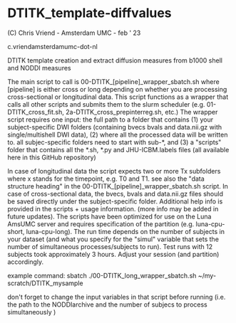 # DTITK_template-diffvalues
(C) Chris Vriend - Amsterdam UMC - feb ' 23

c.vriend<at>amsterdamumc-dot-nl

 DTITK template creation and extract diffusion measures from b1000 shell and NODDI measures

 The main script to call is 00-DTITK_[pipeline]_wrapper_sbatch.sh where [pipeline] is either cross or long depending on whether you are processing cross-sectional or longitudinal data. This script functions as a wrapper that calls all other scripts and submits them to the slurm scheduler (e.g. 01-DTITK_cross_fit.sh, 2a-DTITK_cross_prepinterreg.sh, etc.)
 The wrapper script requires one input: the full path to a folder that contains (1) your subject-specific DWI folders (containing bvecs bvals and data.nii.gz with single/multishell DWI data), (2) where all the processed data will be written to. all subjec-specific folders need to start with sub-*, and (3) a "scripts" folder that contains all the *.sh, *.py and JHU-ICBM.labels files (all available here in this GitHub repository)

In case of longitudinal data the script expects two or more Tx subfolders where x stands for the timepoint, e.g. T0 and T1. see also the "data structure heading" in the 00-DTITK_[pipeline]_wrapper_sbatch.sh script. In case of cross-sectional data, the bvecs, bvals and data.nii.gz files should be saved directly under the subject-specific folder.
Additional help info is provided in the scripts + usage information. (more info may be added in future updates). The scripts have been optimized for use on the Luna AmsUMC server and requires specification of the partition (e.g. luna-cpu-short, luna-cpu-long).
The run time depends on the number of subjects in your dataset (and what you specify for the "simul" variable that sets the number of simultaneous processes/subjects to run).
Test runs with 12 subjects took approximately 3 hours. Adjust your session (and partition) accordingly.

example command:
sbatch ./00-DTITK_long_wrapper_sbatch.sh ~/my-scratch/DTITK_mysample

don't forget to change the input variables in that script before running (i.e. the path to the NODDIarchive and the number of subjecs to process simultaneously )


